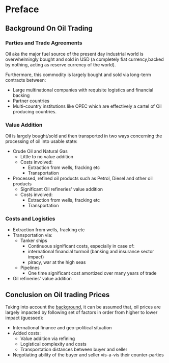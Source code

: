 # Preface

## Background On Oil Trading

### Parties and Trade Agreements

Oil aka the major fuel source of the present day industrial world is overwhelmingly bought and sold in USD (a completely fiat currency,backed by nothing, acting as reserve currency of the world).

Furthermore, this commodity is largely bought and sold via long-term contracts between:

- Large multinational companies with requisite logistics and financial backing
- Partner countries
- Multi-country institutions like OPEC which are effectively a cartel of Oil producing countries.

### Value Addition

Oil is largely bought/sold and then transported in two ways concerning the processing of oil into usable state:

- Crude Oil and Natural Gas
    - Little to no value addition
    - Costs involved:
        - Extraction from wells, fracking etc
        - Transportation
- Processed, refined oil products such as Petrol, Diesel and other oil products
    - Significant Oil refineries' value addition
    - Costs involved:
        - Extraction from wells, fracking etc
        - Transportation

### Costs and Logistics

- Extraction from wells, fracking etc
- Transportation via:
    - Tanker ships
        - Continuous significant costs, especially in case of:
        - international financial turmoil (banking and insurance sector impact)
        - piracy, war at the high seas
    - Pipelines
        - One time significant cost amortized over many years of trade
- Oil refineries' value addition

## Conclusion on Oil trading Prices

Taking into account the [background](#background-on-oil-trading), it can be assumed that, oil prices are largely impacted by following set of factors in order from higher to lower impact (guessed):

- International finance and geo-political situation
- Added costs:
    - Value addition via refining
    - Logistical complexity and costs
    - Transportation distances between buyer and seller
- Negotiating ability of the buyer and seller vis-a-vis their counter-parties
